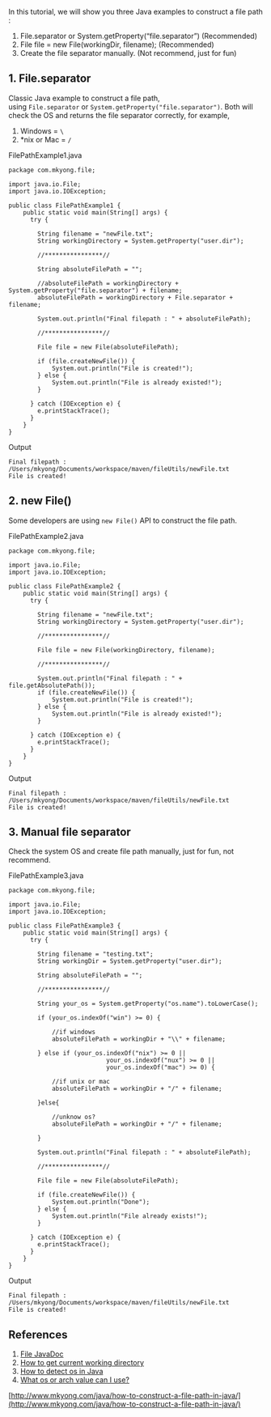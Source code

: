 In this tutorial, we will show you three Java examples to construct a file path :

1.  File.separator or System.getProperty(“file.separator”) (Recommended)
2.  File file = new File(workingDir, filename); (Recommended)
3.  Create the file separator manually. (Not recommend, just for fun)

## 1\. File.separator

Classic Java example to construct a file path, using `File.separator` or `System.getProperty("file.separator")`. Both will check the OS and returns the file separator correctly, for example,

1.  Windows = `\`
2.  *nix or Mac = `/`

FilePathExample1.java

    package com.mkyong.file;

    import java.io.File;
    import java.io.IOException;

    public class FilePathExample1 {
    	public static void main(String[] args) {
    	  try {

    		String filename = "newFile.txt";
    		String workingDirectory = System.getProperty("user.dir");

    		//****************//

    		String absoluteFilePath = "";

    		//absoluteFilePath = workingDirectory + System.getProperty("file.separator") + filename;
    		absoluteFilePath = workingDirectory + File.separator + filename;

    		System.out.println("Final filepath : " + absoluteFilePath);

    		//****************//

    		File file = new File(absoluteFilePath);

    		if (file.createNewFile()) {
    			System.out.println("File is created!");
    		} else {
    			System.out.println("File is already existed!");
    		}

    	  } catch (IOException e) {
    		e.printStackTrace();
    	  }
    	}
    }

Output

    Final filepath : /Users/mkyong/Documents/workspace/maven/fileUtils/newFile.txt
    File is created!

## 2\. new File()

Some developers are using `new File()` API to construct the file path.

FilePathExample2.java

    package com.mkyong.file;

    import java.io.File;
    import java.io.IOException;

    public class FilePathExample2 {
    	public static void main(String[] args) {
    	  try {

    		String filename = "newFile.txt";
    		String workingDirectory = System.getProperty("user.dir");

    		//****************//

    		File file = new File(workingDirectory, filename);

    		//****************//

    		System.out.println("Final filepath : " + file.getAbsolutePath());
    		if (file.createNewFile()) {
    			System.out.println("File is created!");
    		} else {
    			System.out.println("File is already existed!");
    		}

    	  } catch (IOException e) {
    		e.printStackTrace();
    	  }
    	}
    }

Output

    Final filepath : /Users/mkyong/Documents/workspace/maven/fileUtils/newFile.txt
    File is created!

## 3\. Manual file separator

Check the system OS and create file path manually, just for fun, not recommend.

FilePathExample3.java

    package com.mkyong.file;

    import java.io.File;
    import java.io.IOException;

    public class FilePathExample3 {
    	public static void main(String[] args) {
    	  try {

    		String filename = "testing.txt";
    		String workingDir = System.getProperty("user.dir");

    		String absoluteFilePath = "";

    		//****************//

    		String your_os = System.getProperty("os.name").toLowerCase();

    		if (your_os.indexOf("win") >= 0) {

    			//if windows
    			absoluteFilePath = workingDir + "\\" + filename;

    		} else if (your_os.indexOf("nix") >= 0 ||
                               your_os.indexOf("nux") >= 0 ||
                               your_os.indexOf("mac") >= 0) {

    			//if unix or mac
    			absoluteFilePath = workingDir + "/" + filename;

    		}else{

    			//unknow os?
    			absoluteFilePath = workingDir + "/" + filename;

    		}

    		System.out.println("Final filepath : " + absoluteFilePath);

    		//****************//

    		File file = new File(absoluteFilePath);

    		if (file.createNewFile()) {
    			System.out.println("Done");
    		} else {
    			System.out.println("File already exists!");
    		}

    	  } catch (IOException e) {
    		e.printStackTrace();
    	  }
    	}
    }

Output

    Final filepath : /Users/mkyong/Documents/workspace/maven/fileUtils/newFile.txt
    File is created!

## References

1.  [File JavaDoc](http://java.sun.com/javase/6/docs/api/java/io/File.html)
2.  [How to get current working directory](http://www.mkyong.com/java/how-to-get-the-current-working-directory-in-java/)
3.  [How to detect os in Java](http://www.mkyong.com/java/how-to-detect-os-in-java-systemgetpropertyosname/)
4.  [What os or arch value can I use?](http://lopica.sourceforge.net/os.html)

[http://www.mkyong.com/java/how-to-construct-a-file-path-in-java/](http://www.mkyong.com/java/how-to-construct-a-file-path-in-java/)
